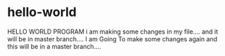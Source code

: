 # hello-world
HELLO WORLD PROGRAM
i am making some changes in my file....
and it will be in master branch....
I am Going To make some changes again 
and this will be in a master branch....
